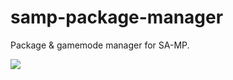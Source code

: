 # samp-package-manager

Package & gamemode manager for SA-MP.

![](https://i.imgur.com/dAK5h03.png)
